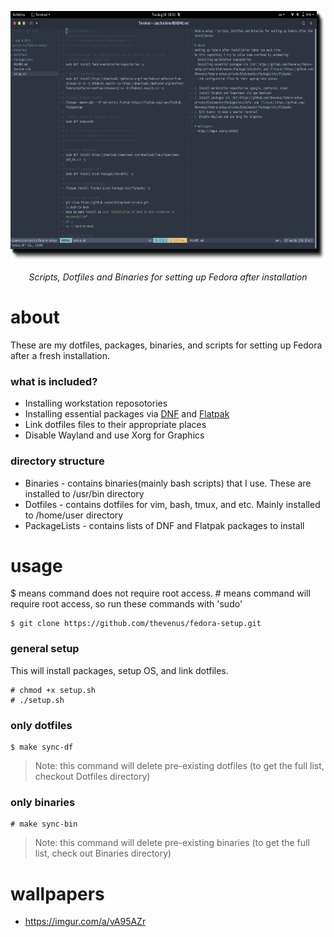 <p align="center">
  <img height=400" src="scr-vim.png">
</p>

<p align="center">
  <i>Scripts, Dotfiles and Binaries for setting up Fedora after installation</i>
</p>

# about
These are my dotfiles, packages, binaries, and scripts for setting up Fedora after a
fresh installation. 

### what is included?
- Installing workstation reposotories
- Installing essential packages via [DNF](https://github.com/thevenus/fedora-setup-private/blob/master/PackageLists/dnfs) and [Flatpak](https://github.com/thevenus/fedora-setup-private/blob/master/PackageLists/flatpaks)
- Link dotfiles files to their appropriate places
- Disable Wayland and use Xorg for Graphics

### directory structure
- Binaries  -  contains binaries(mainly bash scripts) that I use. These are installed to
    /usr/bin directory
- Dotfiles  -  contains dotfiles for vim, bash, tmux, and etc. Mainly installed to
    /home/user directory
- PackageLists  -  contains lists of DNF and Flatpak packages to install

# usage
$ means command does not require root access. # means command will require root access, so
run these commands with 'sudo'
```
$ git clone https://github.com/thevenus/fedora-setup.git 
```
### general setup 
This will install packages, setup OS, and link dotfiles. 
```
# chmod +x setup.sh
# ./setup.sh
```

### only dotfiles
```
$ make sync-df
```
> Note: this command will delete pre-existing dotfiles (to get the full list, checkout Dotfiles directory)

### only binaries
```
# make sync-bin
```
> Note: this command will delete pre-existing binaries (to get the full list, check out Binaries directory)


# wallpapers
- https://imgur.com/a/vA95AZr

